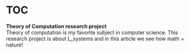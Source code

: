 # TOC
**Theory of Computation research project**<br />
Theory of computation is my favorite subject in computer science. This research project is about L_systems and in this article we see how math = nature!
